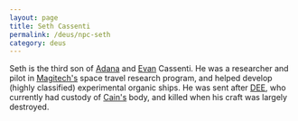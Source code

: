 ```yaml
---
layout: page
title: Seth Cassenti
permalink: /deus/npc-seth
category: deus
---
```

Seth is the third son of [Adana](npc-adana) and [Evan](npc-evan) Cassenti. He was a researcher and pilot in [Magitech's](org-magitech) space travel research program, and helped develop (highly classified) experimental organic ships. He was sent after [DEE](char-public-griffin), who currently had custody of [Cain's](npc-cain) body, and killed when his craft was largely destroyed.

